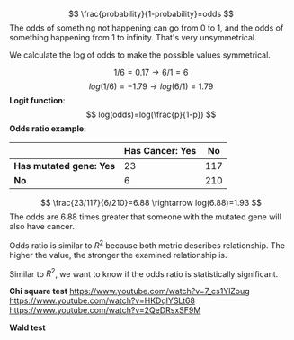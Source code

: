 $$
\frac{probability}{1-probability}=odds
$$
The odds of something not happening can go from 0 to 1, and the odds of something happening from 1 to infinity. That's very unsymmetrical. 

We calculate the log of odds to make the possible values symmetrical.

$$
1/6=0.17 \rightarrow 6/1=6
$$
$$
log(1/6)=-1.79 \rightarrow log(6/1)=1.79
$$
**Logit function**:
$$
log(odds)=log(\frac{p}{1-p})
$$
**Odds ratio example:**

|                           | Has Cancer: Yes | No  |
|---------------------------|-----------------|-----|
| **Has mutated gene: Yes** | 23              | 117 |
| **No**                    | 6               | 210 |

$$
\frac{23/117}{6/210}=6.88 \rightarrow log(6.88)=1.93
$$
The odds are 6.88 times greater that someone with the mutated gene will also have cancer.

Odds ratio is similar to $R^2$ because both metric describes relationship. The higher the value, the stronger the examined relationship is.

Similar to $R^2$, we want to know if the odds ratio is statistically significant.

**Chi square test**
https://www.youtube.com/watch?v=7_cs1YlZoug
https://www.youtube.com/watch?v=HKDqlYSLt68
https://www.youtube.com/watch?v=2QeDRsxSF9M

**Wald test**



